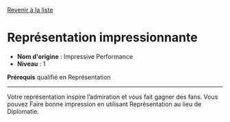 [Revenir à la liste](..)

# Représentation impressionnante

 * **Nom d'origine** : Impressive Performance
 * **Niveau** : 1


<p><strong>Prérequis</strong> qualifié en Représentation</p>
<hr>
<p>Votre représentation inspire l’admiration et vous fait gagner des fans. Vous pouvez Faire bonne impression en utilisant Représentation au lieu de Diplomatie.</p>
